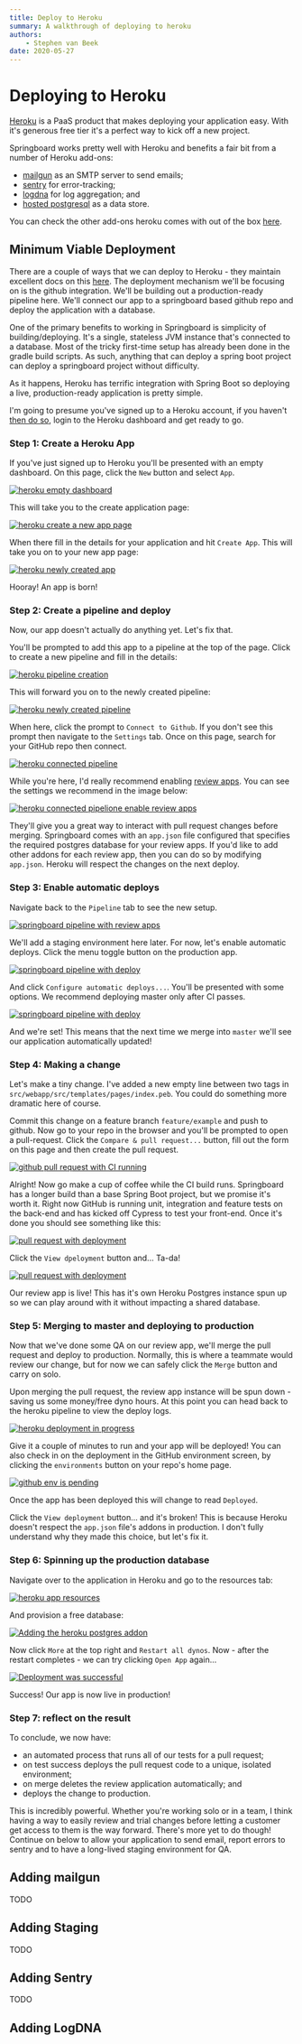 ```yaml
---
title: Deploy to Heroku
summary: A walkthrough of deploying to heroku
authors:
    - Stephen van Beek
date: 2020-05-27
---
```


# Deploying to Heroku

[Heroku](https://www.heroku.com) is a PaaS product that makes deploying your application easy. With it's generous free tier it's a perfect way to kick off a new project.

Springboard works pretty well with Heroku and benefits a fair bit from a number of Heroku add-ons:

* [mailgun](https://mailgun.com) as an SMTP server to send emails;
* [sentry](https://sentry.io/welcome/) for error-tracking;
* [logdna](https://logdna.com/) for log aggregation; and 
* [hosted postgresql](https://www.heroku.com/postgres) as a data store.

You can check the other add-ons heroku comes with out of the box [here](https://elements.heroku.com/addons).

## Minimum Viable Deployment

There are a couple of ways that we can deploy to Heroku - they maintain excellent docs on this [here](https://devcenter.heroku.com/categories/deployment). 
The deployment mechanism we'll be focusing on is the github integration. We'll be building out a production-ready pipeline here. 
We'll connect our app to a springboard based github repo and deploy the application with a database.

One of the primary benefits to working in Springboard is simplicity of building/deploying. It's a single, stateless JVM 
instance that's connected to a database. Most of the tricky first-time setup has already been done in the gradle build scripts. 
As such, anything that can deploy a spring boot project can deploy a springboard project without difficulty. 

As it happens, Heroku has terrific integration with Spring Boot so deploying a live, production-ready application is pretty simple.   

I'm going to presume you've signed up to a Heroku account, if you haven't [then do so](https://signup.heroku.com/), login to the Heroku dashboard and get ready to go. 

### Step 1: Create a Heroku App

If you've just signed up to Heroku you'll be presented with an empty dashboard. On this page, click the `New` button and select `App`.

[![heroku empty dashboard](/assets/images/heroku-deploy/heroku-empty-dashboard.png)](/assets/images/heroku-deploy/heroku-empty-dashboard.png)

This will take you to the create application page:

[![heroku create a new app page](/assets/images/heroku-deploy/heroku-create-app.png)](/assets/images/heroku-deploy/heroku-create-app.png)

When there fill in the details for your application and hit `Create App`. This will take you on to your new app page:

[![heroku newly created app](/assets/images/heroku-deploy/heroku-created-app.png)](/assets/images/heroku-deploy/heroku-created-app.png)

Hooray! An app is born!

### Step 2: Create a pipeline and deploy

Now, our app doesn't actually do anything yet. Let's fix that.

You'll be prompted to add this app to a pipeline at the top of the page. Click to create a new pipeline and fill in the details:

[![heroku pipeline creation](/assets/images/heroku-deploy/heroku-create-pipeline.png)](/assets/images/heroku-deploy/heroku-create-pipeline.png)

This will forward you on to the newly created pipeline:

[![heroku newly created pipeline](/assets/images/heroku-deploy/heroku-pipeline-created.png)](/assets/images/heroku-deploy/heroku-pipeline-created.png)

When here, click the prompt to `Connect to Github`. If you don't see this prompt then navigate to the `Settings` tab. Once on this page, search for your GitHub repo then connect.

[![heroku connected pipeline](/assets/images/heroku-deploy/heroku-pipeline-connected.png)](/assets/images/heroku-deploy/heroku-pipeline-connected.png)

While you're here, I'd really recommend enabling [review apps](https://devcenter.heroku.com/articles/github-integration-review-apps). You can see the settings we recommend in the image below:

[![heroku connected pipelione enable review apps](/assets/images/heroku-deploy/heroku-review-settings.png)](/assets/images/heroku-deploy/heroku-review.settings.png)

They'll give you a great way to interact with pull request changes before merging. Springboard comes with an `app.json` file configured that specifies the required postgres database for your review apps. If you'd like to add other addons for each review app, then you can do so by modifying `app.json`. Heroku will respect the changes on the next deploy.

### Step 3: Enable automatic deploys

Navigate back to the `Pipeline` tab to see the new setup.

[![springboard pipeline with review apps](/assets/images/heroku-deploy/heroku-pipeline-with-review.png)](/assets/images/heroku-deploy/heroku-pipeline-with-review.png)

We'll add a staging environment here later. For now, let's enable automatic deploys. Click the menu toggle button on the production app.

[![springboard pipeline with deploy](/assets/images/heroku-deploy/heroku-pipeline-deploy-settings.png)](/assets/images/heroku-deploy/heroku-pipeline-deploy-settings.png)

And click `Configure automatic deploys...`. You'll be presented with some options. We recommend deploying master only after CI passes. 

[![springboard pipeline with deploy](/assets/images/heroku-deploy/heroku-automatic-deploys.png)](/assets/images/heroku-deploy/heroku-automatic-deploys.png)

And we're set! This means that the next time we merge into `master` we'll see our application automatically updated!

### Step 4: Making a change

Let's make a tiny change. I've added a new empty line between two tags in `src/webapp/src/templates/pages/index.peb`. You could do something more dramatic here of course.

Commit this change on a feature branch `feature/example` and push to github. Now go to your repo in the browser and you'll 
be prompted to open a pull-request. Click the `Compare & pull request...` button, fill out the form on this page and then 
create the pull request. 

[![github pull request with CI running](/assets/images/heroku-deploy/github-pull-request-ci-running.png)](/assets/images/heroku-deploy/github-pull-request-ci-running.png)

Alright! Now go make a cup of coffee while the CI build runs. Springboard has a longer build than a base Spring Boot project, 
but we promise it's worth it. Right now GitHub is running unit, integration and feature tests on the back-end and has 
kicked off Cypress to test your front-end. Once it's done you should see something like this:

[![pull request with deployment](/assets/images/heroku-deploy/github-pull-request-review-created.png)](/assets/images/heroku-deploy/github-pull-request-review-created.png)

Click the `View dpeloyment` button and... Ta-da!

[![pull request with deployment](/assets/images/heroku-deploy/review-app-deployed.png)](/assets/images/heroku-deploy/review-app-deployed.png)

Our review app is live! This has it's own Heroku Postgres instance spun up so we can play around with it without impacting a shared database.

### Step 5: Merging to master and deploying to production

Now that we've done some QA on our review app, we'll merge the pull request and deploy to production. Normally, this is 
where a teammate would review our change, but for now we can safely click the `Merge` button and carry on solo.

Upon merging the pull request, the review app instance will be spun down - saving us some money/free dyno hours. At this point you can head back to the heroku pipeline to view the deploy logs.

[![heroku deployment in progress](/assets/images/heroku-deploy/heroku-deploy-logs.png)](/assets/images/heroku-deploy/heroku-deploy-logs.png)

Give it a couple of minutes to run and your app will be deployed! You can also check in on the deployment in the GitHub environment screen, by clicking the `environments` button on your repo's home page.

[![github env is pending](/assets/images/heroku-deploy/github-env-pending.png)](/assets/images/heroku-deploy/github-env-pending.png)

Once the app has been deployed this will change to read `Deployed`. 

Click the `View deployment` button... and it's broken! This is because Heroku doesn't respect the `app.json` file's addons in production. I don't fully understand why they made this choice, but let's fix it.

### Step 6: Spinning up the production database

Navigate over to the application in Heroku and go to the resources tab:

[![heroku app resources](/assets/images/heroku-deploy/heroku-resources.png)](/assets/images/heroku-deploy/heroku-resources.png)

And provision a free database:

[![Adding the heroku postgres addon](/assets/images/heroku-deploy/heroku-postgres-free.png)](/assets/images/heroku-deploy/heroku-postgres-free.png)

Now click `More` at the top right and `Restart all dynos`. Now - after the restart completes - we can try clicking `Open App` again...

[![Deployment was successful](/assets/images/heroku-deploy/deploy-success.png)](/assets/images/heroku-deploy/deploy-success.png)

Success! Our app is now live in production!

### Step 7: reflect on the result

To conclude, we now have:

* an automated process that runs all of our tests for a pull request;
* on test success deploys the pull request code to a unique, isolated environment;
* on merge deletes the review application automatically; and
* deploys the change to production.

This is incredibly powerful. Whether you're working solo or in a team, I think having a way to easily review and trial changes before 
letting a customer get access to them is the way forward. There's more yet to do though! Continue on below to allow your application to send email,
report errors to sentry and to have a long-lived staging environment for QA.

## Adding mailgun

TODO

## Adding Staging

TODO

## Adding Sentry

TODO

## Adding LogDNA
